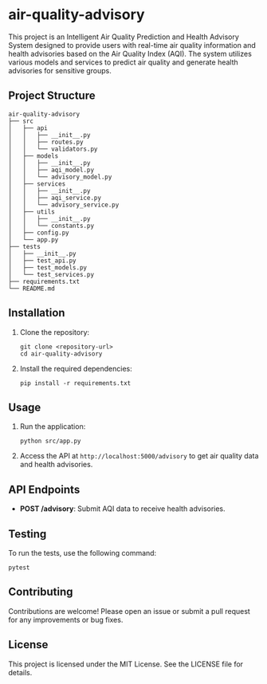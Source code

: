 # air-quality-advisory

This project is an Intelligent Air Quality Prediction and Health Advisory System designed to provide users with real-time air quality information and health advisories based on the Air Quality Index (AQI). The system utilizes various models and services to predict air quality and generate health advisories for sensitive groups.

## Project Structure

```
air-quality-advisory
├── src
│   ├── api
│   │   ├── __init__.py
│   │   ├── routes.py
│   │   └── validators.py
│   ├── models
│   │   ├── __init__.py
│   │   ├── aqi_model.py
│   │   └── advisory_model.py
│   ├── services
│   │   ├── __init__.py
│   │   ├── aqi_service.py
│   │   └── advisory_service.py
│   ├── utils
│   │   ├── __init__.py
│   │   └── constants.py
│   ├── config.py
│   └── app.py
├── tests
│   ├── __init__.py
│   ├── test_api.py
│   ├── test_models.py
│   └── test_services.py
├── requirements.txt
└── README.md
```

## Installation

1. Clone the repository:
   ```
   git clone <repository-url>
   cd air-quality-advisory
   ```

2. Install the required dependencies:
   ```
   pip install -r requirements.txt
   ```

## Usage

1. Run the application:
   ```
   python src/app.py
   ```

2. Access the API at `http://localhost:5000/advisory` to get air quality data and health advisories.

## API Endpoints

- **POST /advisory**: Submit AQI data to receive health advisories.

## Testing

To run the tests, use the following command:
```
pytest
```

## Contributing

Contributions are welcome! Please open an issue or submit a pull request for any improvements or bug fixes.

## License

This project is licensed under the MIT License. See the LICENSE file for details.